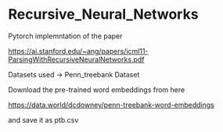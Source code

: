 # Recursive_Neural_Networks

Pytorch implemntation of the paper 

https://ai.stanford.edu/~ang/papers/icml11-ParsingWithRecursiveNeuralNetworks.pdf

Datasets used -> Penn_treebank Dataset

Download the pre-trained word embeddings from here 

https://data.world/dcdowney/penn-treebank-word-embeddings 

and save it as ptb.csv

